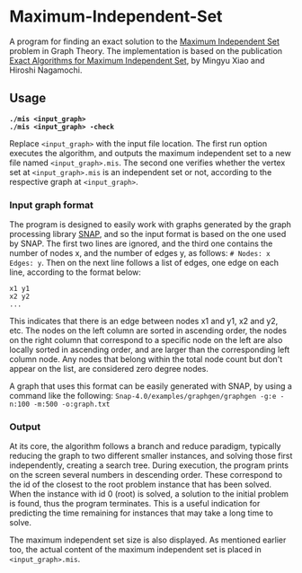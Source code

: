 # Maximum-Independent-Set
A program for finding an exact solution to the [Maximum Independent Set](https://en.wikipedia.org/wiki/Independent_set_(graph_theory)) problem in Graph Theory. The implementation is based
on the publication [Exact Algorithms for Maximum Independent Set](https://arxiv.org/pdf/1312.6260.pdf), by Mingyu Xiao and Hiroshi Nagamochi.

## Usage
**`./mis <input_graph> `**  
**`./mis <input_graph> -check `**

Replace `<input_graph>` with the input file location. The first run option executes the algorithm, and outputs the maximum independent set to
a new file named `<input_graph>.mis`. The second one verifies whether the vertex set at `<input_graph>.mis` is an independent set or not,
according to the respective graph at `<input_graph>`.

### Input graph format
The program is designed to easily work with graphs generated by the graph processing library [SNAP](http://snap.stanford.edu/snap/index.html),
and so the input format is based on the one used by SNAP.
The first two lines are ignored, and the third one contains the number of nodes x, and the number of edges y, as follows: `# Nodes: x Edges: y`.
Then on the next line follows a list of edges, one edge on each line, according to the format below:  
```
x1 y1  
x2 y2  
...
```

This indicates that there is an edge between nodes x1 and y1, x2 and y2, etc. The nodes on the left column are sorted in ascending order,
the nodes on the right column that correspond to a specific node on the left are also locally sorted in ascending order, and are
larger than the corresponding left column node. Any nodes that belong within the total node count but don't appear on the list, are considered zero degree nodes.

A graph that uses this format can be easily generated with SNAP, by using a command like the following:
`Snap-4.0/examples/graphgen/graphgen -g:e -n:100 -m:500 -o:graph.txt`


### Output

At its core, the algorithm follows a branch and reduce paradigm, typically reducing the
graph to two different smaller instances, and solving those first independently, creating a search tree.
During execution, the program prints on the screen several numbers in descending order.
These correspond to the id of the closest to the root problem instance that has been solved. When the
instance with id 0 (root) is solved, a solution to the initial problem is found, thus the program terminates.
This is a useful indication for predicting the time remaining for instances that may take a long time to solve.

The maximum independent set size is also displayed. As mentioned earlier too, the actual content of the maximum independent set is placed
in `<input_graph>.mis`.
